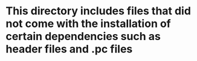 # This directory includes files that did not come with the installation of certain dependencies such as header files and .pc files
